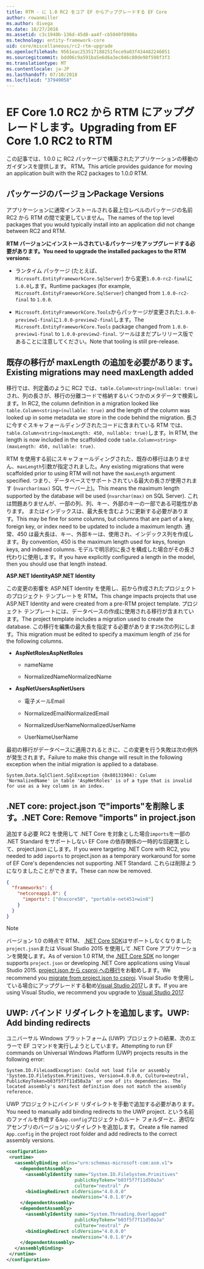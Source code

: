 ```yaml
---
title: RTM - に 1.0 RC2 をコア EF からアップグレードする EF Core
author: rowanmiller
ms.author: divega
ms.date: 10/27/2016
ms.assetid: c3c1940b-136d-45d8-aa4f-cb5040f8980a
ms.technology: entity-framework-core
uid: core/miscellaneous/rc2-rtm-upgrade
ms.openlocfilehash: 9561eac253517188251fece9a03f434482246051
ms.sourcegitcommit: bdd06c9a591ba5e6d6a3ec046c80de98f598f3f3
ms.translationtype: MT
ms.contentlocale: ja-JP
ms.lasthandoff: 07/10/2018
ms.locfileid: "37949058"
---
```

# <a name="upgrading-from-ef-core-10-rc2-to-rtm"></a><span data-ttu-id="33b8a-102">EF Core 1.0 RC2 から RTM にアップグレードします。</span><span class="sxs-lookup"><span data-stu-id="33b8a-102">Upgrading from EF Core 1.0 RC2 to RTM</span></span>

<span data-ttu-id="33b8a-103">この記事では、1.0.0 に RC2 パッケージで構築されたアプリケーションの移動のガイダンスを提供します。 RTM。</span><span class="sxs-lookup"><span data-stu-id="33b8a-103">This article provides guidance for moving an application built with the RC2 packages to 1.0.0 RTM.</span></span>

## <a name="package-versions"></a><span data-ttu-id="33b8a-104">パッケージのバージョン</span><span class="sxs-lookup"><span data-stu-id="33b8a-104">Package Versions</span></span>

<span data-ttu-id="33b8a-105">アプリケーションに通常インストールされる最上位レベルのパッケージの名前 RC2 から RTM の間で変更していません。</span><span class="sxs-lookup"><span data-stu-id="33b8a-105">The names of the top level packages that you would typically install into an application did not change between RC2 and RTM.</span></span>

<span data-ttu-id="33b8a-106">**RTM バージョンにインストールされているパッケージをアップグレードする必要があります。**</span><span class="sxs-lookup"><span data-stu-id="33b8a-106">**You need to upgrade the installed packages to the RTM versions:**</span></span>

* <span data-ttu-id="33b8a-107">ランタイム パッケージ (たとえば、 `Microsoft.EntityFrameworkCore.SqlServer`) から変更`1.0.0-rc2-final`に`1.0.0`します。</span><span class="sxs-lookup"><span data-stu-id="33b8a-107">Runtime packages (for example, `Microsoft.EntityFrameworkCore.SqlServer`) changed from `1.0.0-rc2-final` to `1.0.0`.</span></span>

* <span data-ttu-id="33b8a-108">`Microsoft.EntityFrameworkCore.Tools`からパッケージが変更された`1.0.0-preview1-final`に`1.0.0-preview2-final`します。</span><span class="sxs-lookup"><span data-stu-id="33b8a-108">The `Microsoft.EntityFrameworkCore.Tools` package changed from `1.0.0-preview1-final` to `1.0.0-preview2-final`.</span></span> <span data-ttu-id="33b8a-109">ツールはまだプレリリース版であることに注意してください。</span><span class="sxs-lookup"><span data-stu-id="33b8a-109">Note that tooling is still pre-release.</span></span>

## <a name="existing-migrations-may-need-maxlength-added"></a><span data-ttu-id="33b8a-110">既存の移行が maxLength の追加を必要があります。</span><span class="sxs-lookup"><span data-stu-id="33b8a-110">Existing migrations may need maxLength added</span></span>

<span data-ttu-id="33b8a-111">移行では、列定義のように RC2 では、`table.Column<string>(nullable: true)`され、列の長さが、移行の分離コードで格納するいくつかのメタデータで検索します。</span><span class="sxs-lookup"><span data-stu-id="33b8a-111">In RC2, the column definition in a migration looked like `table.Column<string>(nullable: true)` and the length of the column was looked up in some metadata we store in the code behind the migration.</span></span> <span data-ttu-id="33b8a-112">長さに今すぐスキャフォールディングされたコードに含まれている RTM では、`table.Column<string>(maxLength: 450, nullable: true)`します。</span><span class="sxs-lookup"><span data-stu-id="33b8a-112">In RTM, the length is now included in the scaffolded code `table.Column<string>(maxLength: 450, nullable: true)`.</span></span>

<span data-ttu-id="33b8a-113">RTM を使用する前にスキャフォールディングされた、既存の移行はありません、`maxLength`引数が指定されました。</span><span class="sxs-lookup"><span data-stu-id="33b8a-113">Any existing migrations that were scaffolded prior to using RTM will not have the `maxLength` argument specified.</span></span> <span data-ttu-id="33b8a-114">つまり、データベースでサポートされている最大の長さが使用されます (`nvarchar(max)` SQL サーバー上)。</span><span class="sxs-lookup"><span data-stu-id="33b8a-114">This means the maximum length supported by the database will be used (`nvarchar(max)` on SQL Server).</span></span> <span data-ttu-id="33b8a-115">これは問題ありませんが、一部の列、列、キー、外部のキーの一部である可能性があります。 またはインデックスは、最大長を含むように更新する必要があります。</span><span class="sxs-lookup"><span data-stu-id="33b8a-115">This may be fine for some columns, but columns that are part of a key, foreign key, or index need to be updated to include a maximum length.</span></span> <span data-ttu-id="33b8a-116">通常、450 は最大長は、キー、外部キーは、使用され、インデックス列を作成します。</span><span class="sxs-lookup"><span data-stu-id="33b8a-116">By convention, 450 is the maximum length used for keys, foreign keys, and indexed columns.</span></span> <span data-ttu-id="33b8a-117">モデルで明示的に長さを構成した場合がその長さ代わりに使用します。</span><span class="sxs-lookup"><span data-stu-id="33b8a-117">If you have explicitly configured a length in the model, then you should use that length instead.</span></span>

<span data-ttu-id="33b8a-118">**ASP.NET Identity**</span><span class="sxs-lookup"><span data-stu-id="33b8a-118">**ASP.NET Identity**</span></span>

<span data-ttu-id="33b8a-119">この変更の影響を ASP.NET Identity を使用し、前から作成されたプロジェクトのプロジェクト テンプレートを RTM。</span><span class="sxs-lookup"><span data-stu-id="33b8a-119">This change impacts projects that use ASP.NET Identity and were created from a pre-RTM project template.</span></span> <span data-ttu-id="33b8a-120">プロジェクト テンプレートには、データベースの作成に使用される移行が含まれています。</span><span class="sxs-lookup"><span data-stu-id="33b8a-120">The project template includes a migration used to create the database.</span></span> <span data-ttu-id="33b8a-121">この移行を編集の最大長を指定する必要があります`256`次の列にします。</span><span class="sxs-lookup"><span data-stu-id="33b8a-121">This migration must be edited to specify a maximum length of `256` for the following columns.</span></span>

*  <span data-ttu-id="33b8a-122">**AspNetRoles**</span><span class="sxs-lookup"><span data-stu-id="33b8a-122">**AspNetRoles**</span></span>

    * <span data-ttu-id="33b8a-123">name</span><span class="sxs-lookup"><span data-stu-id="33b8a-123">Name</span></span>

    * <span data-ttu-id="33b8a-124">NormalizedName</span><span class="sxs-lookup"><span data-stu-id="33b8a-124">NormalizedName</span></span>

*  <span data-ttu-id="33b8a-125">**AspNetUsers**</span><span class="sxs-lookup"><span data-stu-id="33b8a-125">**AspNetUsers**</span></span>

   * <span data-ttu-id="33b8a-126">電子メール</span><span class="sxs-lookup"><span data-stu-id="33b8a-126">Email</span></span>

   * <span data-ttu-id="33b8a-127">NormalizedEmail</span><span class="sxs-lookup"><span data-stu-id="33b8a-127">NormalizedEmail</span></span>

   * <span data-ttu-id="33b8a-128">NormalizedUserName</span><span class="sxs-lookup"><span data-stu-id="33b8a-128">NormalizedUserName</span></span>

   * <span data-ttu-id="33b8a-129">UserName</span><span class="sxs-lookup"><span data-stu-id="33b8a-129">UserName</span></span>

<span data-ttu-id="33b8a-130">最初の移行がデータベースに適用されるときに、この変更を行う失敗は次の例外が発生されます。</span><span class="sxs-lookup"><span data-stu-id="33b8a-130">Failure to make this change will result in the following exception when the initial migration is applied to a database.</span></span>

    System.Data.SqlClient.SqlException (0x80131904): Column 'NormalizedName' in table 'AspNetRoles' is of a type that is invalid for use as a key column in an index.

## <a name="net-core-remove-imports-in-projectjson"></a><span data-ttu-id="33b8a-131">.NET core: project.json で"imports"を削除します。</span><span class="sxs-lookup"><span data-stu-id="33b8a-131">.NET Core: Remove "imports" in project.json</span></span>

<span data-ttu-id="33b8a-132">追加する必要 RC2 を使用して .NET Core を対象とした場合`imports`を一部の .NET Standard をサポートしない EF Core の依存関係の一時的な回避策として、project.json にします。</span><span class="sxs-lookup"><span data-stu-id="33b8a-132">If you were targeting .NET Core with RC2, you needed to add `imports` to project.json as a temporary workaround for some of EF Core's dependencies not supporting .NET Standard.</span></span> <span data-ttu-id="33b8a-133">これらは削除ようになりましたことができます。</span><span class="sxs-lookup"><span data-stu-id="33b8a-133">These can now be removed.</span></span>

``` json
{
  "frameworks": {
    "netcoreapp1.0": {
      "imports": ["dnxcore50", "portable-net451+win8"]
    }
  }
}
```

> [!NOTE]  
> <span data-ttu-id="33b8a-134">バージョン 1.0 の時点で RTM、 [.NET Core SDK](https://www.microsoft.com/net/download/core)はサポートしなくなりました`project.json`または Visual Studio 2015 を使用して .NET Core アプリケーションを開発します。</span><span class="sxs-lookup"><span data-stu-id="33b8a-134">As of version 1.0 RTM, the [.NET Core SDK](https://www.microsoft.com/net/download/core) no longer supports `project.json` or developing .NET Core applications using Visual Studio 2015.</span></span> <span data-ttu-id="33b8a-135">[project.json から csproj への移行](https://docs.microsoft.com/dotnet/articles/core/migration/)をお勧めします。</span><span class="sxs-lookup"><span data-stu-id="33b8a-135">We recommend you [migrate from project.json to csproj](https://docs.microsoft.com/dotnet/articles/core/migration/).</span></span> <span data-ttu-id="33b8a-136">Visual Studio を使用している場合にアップグレードする勧め[Visual Studio 2017](https://www.visualstudio.com/downloads/)します。</span><span class="sxs-lookup"><span data-stu-id="33b8a-136">If you are using Visual Studio, we recommend you upgrade to [Visual Studio 2017](https://www.visualstudio.com/downloads/).</span></span>

## <a name="uwp-add-binding-redirects"></a><span data-ttu-id="33b8a-137">UWP: バインド リダイレクトを追加します。</span><span class="sxs-lookup"><span data-stu-id="33b8a-137">UWP: Add binding redirects</span></span>

<span data-ttu-id="33b8a-138">ユニバーサル Windows プラットフォーム (UWP) プロジェクトの結果、次のエラーで EF コマンドを実行しようとしています。</span><span class="sxs-lookup"><span data-stu-id="33b8a-138">Attempting to run EF commands on Universal Windows Platform (UWP) projects results in the following error:</span></span>

    System.IO.FileLoadException: Could not load file or assembly 'System.IO.FileSystem.Primitives, Version=4.0.0.0, Culture=neutral, PublicKeyToken=b03f5f7f11d50a3a' or one of its dependencies. The located assembly's manifest definition does not match the assembly reference.

<span data-ttu-id="33b8a-139">UWP プロジェクトにバインド リダイレクトを手動で追加する必要があります。</span><span class="sxs-lookup"><span data-stu-id="33b8a-139">You need to manually add binding redirects to the UWP project.</span></span> <span data-ttu-id="33b8a-140">という名前のファイルを作成する`App.config`プロジェクトのルート フォルダーと、適切なアセンブリのバージョンにリダイレクトを追加します。</span><span class="sxs-lookup"><span data-stu-id="33b8a-140">Create a file named `App.config` in the project root folder and add redirects to the correct assembly versions.</span></span>

``` xml
<configuration>
 <runtime>
   <assemblyBinding xmlns="urn:schemas-microsoft-com:asm.v1">
     <dependentAssembly>
       <assemblyIdentity name="System.IO.FileSystem.Primitives"
                         publicKeyToken="b03f5f7f11d50a3a"
                         culture="neutral" />
       <bindingRedirect oldVersion="4.0.0.0"
                        newVersion="4.0.1.0"/>
     </dependentAssembly>
     <dependentAssembly>
       <assemblyIdentity name="System.Threading.Overlapped"
                         publicKeyToken="b03f5f7f11d50a3a"
                         culture="neutral" />
       <bindingRedirect oldVersion="4.0.0.0"
                        newVersion="4.0.1.0"/>
     </dependentAssembly>
   </assemblyBinding>
 </runtime>
</configuration>
```
